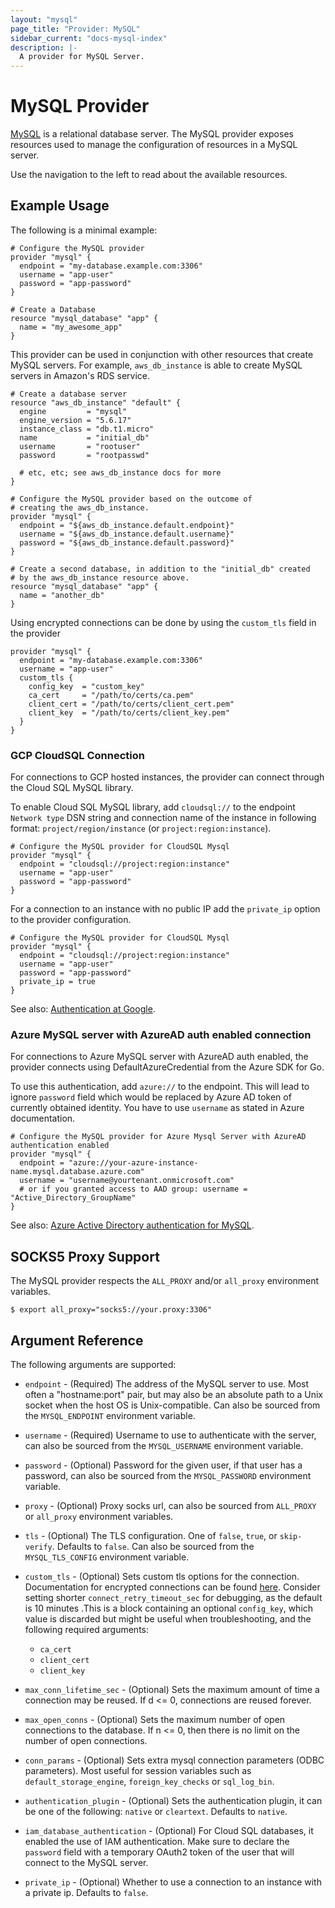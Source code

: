 ```yaml
---
layout: "mysql"
page_title: "Provider: MySQL"
sidebar_current: "docs-mysql-index"
description: |-
  A provider for MySQL Server.
---
```


# MySQL Provider

[MySQL](http://www.mysql.com) is a relational database server. The MySQL
provider exposes resources used to manage the configuration of resources
in a MySQL server.

Use the navigation to the left to read about the available resources.

## Example Usage

The following is a minimal example:

```hcl
# Configure the MySQL provider
provider "mysql" {
  endpoint = "my-database.example.com:3306"
  username = "app-user"
  password = "app-password"
}

# Create a Database
resource "mysql_database" "app" {
  name = "my_awesome_app"
}
```

This provider can be used in conjunction with other resources that create
MySQL servers. For example, ``aws_db_instance`` is able to create MySQL
servers in Amazon's RDS service.

```hcl
# Create a database server
resource "aws_db_instance" "default" {
  engine         = "mysql"
  engine_version = "5.6.17"
  instance_class = "db.t1.micro"
  name           = "initial_db"
  username       = "rootuser"
  password       = "rootpasswd"

  # etc, etc; see aws_db_instance docs for more
}

# Configure the MySQL provider based on the outcome of
# creating the aws_db_instance.
provider "mysql" {
  endpoint = "${aws_db_instance.default.endpoint}"
  username = "${aws_db_instance.default.username}"
  password = "${aws_db_instance.default.password}"
}

# Create a second database, in addition to the "initial_db" created
# by the aws_db_instance resource above.
resource "mysql_database" "app" {
  name = "another_db"
}
```

Using encrypted connections can be done by using the `custom_tls` field in the provider

```hcl
provider "mysql" {
  endpoint = "my-database.example.com:3306"
  username = "app-user"
  custom_tls {
    config_key  = "custom_key"
    ca_cert     = "/path/to/certs/ca.pem"
    client_cert = "/path/to/certs/client_cert.pem"
    client_key  = "/path/to/certs/client_key.pem"
  }
}
```

### GCP CloudSQL Connection

For connections to GCP hosted instances, the provider can connect through the Cloud SQL MySQL library.

To enable Cloud SQL MySQL library, add `cloudsql://` to the endpoint `Network type` DSN string and connection name of the instance in following format: `project/region/instance` (or `project:region:instance`).

```hcl
# Configure the MySQL provider for CloudSQL Mysql
provider "mysql" {
  endpoint = "cloudsql://project:region:instance"
  username = "app-user"
  password = "app-password"
}
```

For a connection to an instance with no public IP add the `private_ip` option to the provider configuration.

```hcl
# Configure the MySQL provider for CloudSQL Mysql
provider "mysql" {
  endpoint = "cloudsql://project:region:instance"
  username = "app-user"
  password = "app-password"
  private_ip = true
}
```

See also: [Authentication at Google](https://cloud.google.com/docs/authentication#service-accounts).

### Azure MySQL server with AzureAD auth enabled connection

For connections to Azure MySQL server with AzureAD auth enabled, the provider connects using DefaultAzureCredential from the Azure SDK for Go.

To use this authentication, add `azure://` to the  endpoint. This will lead to ignore `password` field which would be replaced by Azure AD
token of currently obtained identity. You have to use `username` as stated in Azure documentation.

```hcl
# Configure the MySQL provider for Azure Mysql Server with AzureAD authentication enabled
provider "mysql" {
  endpoint = "azure://your-azure-instance-name.mysql.database.azure.com"
  username = "username@yourtenant.onmicrosoft.com"
  # or if you granted access to AAD group: username = "Active_Directory_GroupName"
}
```

See also: [Azure Active Directory authentication for MySQL](https://learn.microsoft.com/en-us/azure/mysql/flexible-server/how-to-azure-ad).

## SOCKS5 Proxy Support

The MySQL provider respects the `ALL_PROXY` and/or `all_proxy` environment variables.

```
$ export all_proxy="socks5://your.proxy:3306"
```

## Argument Reference

The following arguments are supported:

* `endpoint` - (Required) The address of the MySQL server to use. Most often a "hostname:port" pair, but may also be an absolute path to a Unix socket when the host OS is Unix-compatible. Can also be sourced from the `MYSQL_ENDPOINT` environment variable.
* `username` - (Required) Username to use to authenticate with the server, can also be sourced from the `MYSQL_USERNAME` environment variable.
* `password` - (Optional) Password for the given user, if that user has a password, can also be sourced from the `MYSQL_PASSWORD` environment variable.
* `proxy` - (Optional) Proxy socks url, can also be sourced from `ALL_PROXY` or `all_proxy` environment variables.
* `tls` - (Optional) The TLS configuration. One of `false`, `true`, or `skip-verify`. Defaults to `false`. Can also be sourced from the `MYSQL_TLS_CONFIG` environment variable.
* `custom_tls` - (Optional) Sets custom tls options for the connection. Documentation for encrypted connections can be found [here](https://dev.mysql.com/doc/refman/8.0/en/using-encrypted-connections.html). Consider setting shorter `connect_retry_timeout_sec` for debugging, as the default is 10 minutes .This is a block containing an optional `config_key`, which value is discarded but might be useful when troubleshooting, and the following required arguments:
  * `ca_cert`
  * `client_cert`
  * `client_key`

* `max_conn_lifetime_sec` - (Optional) Sets the maximum amount of time a connection may be reused. If d <= 0, connections are reused forever.
* `max_open_conns` - (Optional) Sets the maximum number of open connections to the database. If n <= 0, then there is no limit on the number of open connections.
* `conn_params` - (Optional) Sets extra mysql connection parameters (ODBC parameters). Most useful for session variables such as `default_storage_engine`, `foreign_key_checks` or `sql_log_bin`.
* `authentication_plugin` - (Optional) Sets the authentication plugin, it can be one of the following: `native` or `cleartext`. Defaults to `native`.
* `iam_database_authentication` - (Optional) For Cloud SQL databases, it enabled the use of IAM authentication. Make sure to declare the `password` field with a temporary OAuth2 token of the user that will connect to the MySQL server.
* `private_ip` - (Optional) Whether to use a connection to an instance with a private ip. Defaults to `false`.
